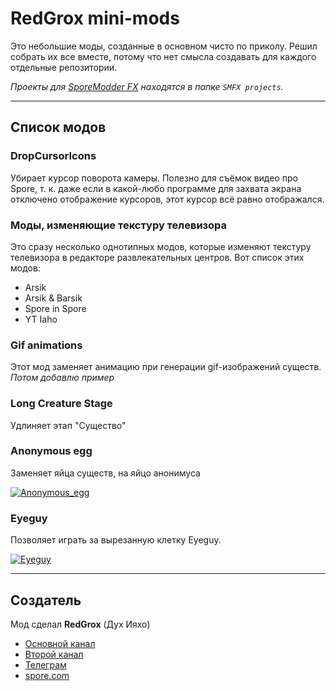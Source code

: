 # RedGrox mini-mods

Это небольшие моды, созданные в основном чисто по приколу. Решил собрать их все вместе, потому что нет смысла создавать для каждого отдельные репозитории.

*Проекты для [SporeModder FX](https://github.com/emd4600/SporeModder-FX) находятся в папке `SMFX projects`.*

___

## Список модов

### DropCursorIcons

Убирает курсор поворота камеры. Полезно для съёмок видео про Spore, т. к. даже если в какой-любо программе для захвата экрана отключено отображение курсоров, этот курсор всё равно отображался.

### Моды, изменяющие текстуру телевизора

Это сразу несколько однотипных модов, которые изменяют текстуру телевизора в редакторе развлекательных центров. Вот список этих модов:

+ Arsik
+ Arsik & Barsik
+ Spore in Spore
+ YT Iaho

### Gif animations

Этот мод заменяет анимацию при генерации gif-изображений существ.
*Потом добавлю пример*

### Long Creature Stage

Удлиняет этап "Существо"

### Anonymous egg

Заменяет яйца существ, на яйцо анонимуса

[![Anonymous_egg](https://i.ytimg.com/vi/l1yr-Jm51BE/hqdefault.jpg?sqp=-oaymwEcCPYBEIoBSFXyq4qpAw4IARUAAIhCGAFwAcABBg==&rs=AOn4CLDn3aDL_1jqnf9DX6f5ZnzY0OXzbg "Видео")](https://www.youtube.com/watch?v=l1yr-Jm51BE)

### Eyeguy

Позволяет играть за вырезанную клетку Eyeguy.

[![Eyeguy](https://i.ytimg.com/an_webp/yNu9LZogujs/mqdefault_6s.webp?du=3000&sqp=COPvn5MG&rs=AOn4CLCj4yMvwubsjID03z-p9rnBtkPjUw "Видео")](https://www.youtube.com/watch?v=yNu9LZogujs)

___

## Создатель

Мод сделал **RedGrox** (Дух Ияхо)

+ [Основной канал](https://www.youtube.com/c/ДухИяхо)
+ [Второй канал](https://www.youtube.com/c/КрутойДухИяхо2013)
+ [Телеграм](https://t.me/SporeRedGroxMods)
+ [spore.com](http://www.spore.com/view/myspore/RedGrox)
